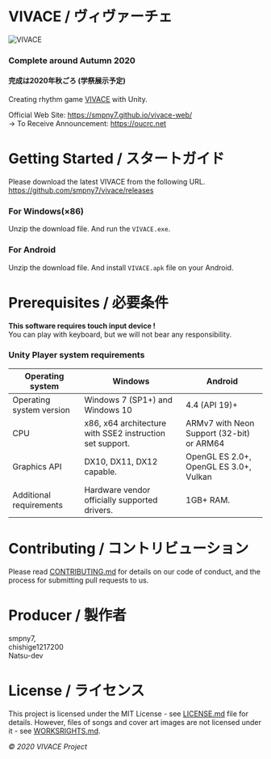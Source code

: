 # VIVACE / ヴィヴァーチェ

![VIVACE](https://raw.githubusercontent.com/smpny7/vivace/master/screenshot.jpg)

### Complete around Autumn 2020
#### 完成は2020年秋ごろ (学祭展示予定)
Creating rhythm game [VIVACE](https://smpny7.github.io/vivace-web/) with Unity.<br />

Official Web Site: <https://smpny7.github.io/vivace-web/><br />
-> To Receive Announcement: <https://oucrc.net>


# Getting Started / スタートガイド

Please download the latest VIVACE from the following URL.<br />
<https://github.com/smpny7/vivace/releases>

### For Windows(×86)
Unzip the download file.
And run the `VIVACE.exe`.

### For Android
Unzip the download file.
And install `VIVACE.apk` file on your Android.


# Prerequisites / 必要条件

**This software requires touch input device !**<br />
You can play with keyboard, but we will not bear any responsibility.


### Unity Player system requirements
|  Operating system  |  Windows  |  Android  |
| ---- | ---- | ---- |
|  Operating system version  |  Windows 7 (SP1+) and Windows 10  |  4.4 (API 19)+  |
|  CPU  |  x86, x64 architecture with SSE2 instruction set support.  |  ARMv7 with Neon Support (32-bit) or ARM64  |
|  Graphics API  |  DX10, DX11, DX12 capable.  |  OpenGL ES 2.0+, OpenGL ES 3.0+, Vulkan  |
|  Additional requirements  |  Hardware vendor officially supported drivers.  |  1GB+ RAM.  |


# Contributing / コントリビューション

Please read [CONTRIBUTING.md](https://github.com/smpny7/vivace/blob/master/CONTRIBUTION.md) for details on our code of conduct, and the process for submitting pull requests to us.


# Producer / 製作者

smpny7,<br />
chishige1217200<br />
Natsu-dev<br />


# License / ライセンス

This project is licensed under the MIT License - see  [LICENSE.md](https://github.com/smpny7/vivace/blob/master/LICENCE) file for details. However, files of songs and cover art images are not licensed under it - see [WORKSRIGHTS.md](https://github.com/smpny7/vivace/blob/master/WORKSRIGHTS.md).

*©︎ 2020 VIVACE Project*
